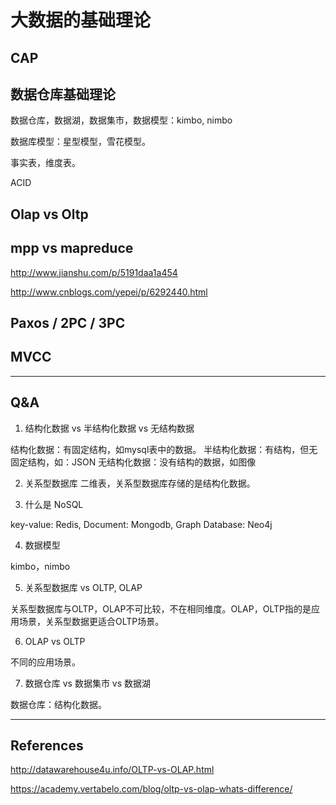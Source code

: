 # 大数据的基础理论

## CAP

## 数据仓库基础理论

数据仓库，数据湖，数据集市，数据模型：kimbo, nimbo

数据库模型：星型模型，雪花模型。

事实表，维度表。

ACID

## Olap vs Oltp

## mpp vs mapreduce

http://www.jianshu.com/p/5191daa1a454

http://www.cnblogs.com/yepei/p/6292440.html

## Paxos / 2PC / 3PC

## MVCC

---

## Q&A

1. 结构化数据 vs 半结构化数据 vs 无结构数据

结构化数据：有固定结构，如mysql表中的数据。
半结构化数据：有结构，但无固定结构，如：JSON
无结构化数据：没有结构的数据，如图像

2. 关系型数据库
二维表，关系型数据库存储的是结构化数据。

3. 什么是 NoSQL

key-value: Redis, Document: Mongodb, Graph Database: Neo4j

4. 数据模型

kimbo，nimbo

5. 关系型数据库 vs OLTP, OLAP

关系型数据库与OLTP，OLAP不可比较，不在相同维度。OLAP，OLTP指的是应用场景，关系型数据更适合OLTP场景。

6. OLAP vs OLTP

不同的应用场景。

7. 数据仓库 vs 数据集市 vs 数据湖

数据仓库：结构化数据。

---

## References

http://datawarehouse4u.info/OLTP-vs-OLAP.html

https://academy.vertabelo.com/blog/oltp-vs-olap-whats-difference/